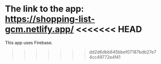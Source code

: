 The link to the app: https://shopping-list-gcm.netlify.app/
<<<<<<< HEAD
=======

This app uses Firebase.
>>>>>>> dd2d6dbb645bbef07187bdb27e74cc49772e4f41
